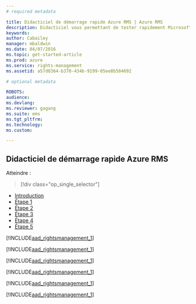 ```yaml
---
# required metadata

title: Didacticiel de démarrage rapide Azure RMS | Azure RMS
description: Didacticiel vous permettant de tester rapidement Microsoft Azure Rights Management au sein de votre organisation en seulement cinq étapes qui devraient vous prendre moins de 15 minutes.
keywords:
author: Cabailey
manager: mbaldwin
ms.date: 04/07/2016
ms.topic: get-started-article
ms.prod: azure
ms.service: rights-management
ms.assetid: a57d0364-b370-434b-9199-05ee8b584692

# optional metadata

ROBOTS: 
audience:
ms.devlang: 
ms.reviewer: gagang
ms.suite: ems
ms.tgt_pltfrm:
ms.technology:
ms.custom:

---
```


## Didacticiel de démarrage rapide Azure RMS


Atteindre : 
> [!div class="op_single_selector"]
- [Introduction](rms-quickstart-intro.md)
- [Étape 1](tutorial-step1.md)
- [Étape 2](tutorial-step2.md)
- [Étape 3](tutorial-step3.md)
- [Étape 4](tutorial-step4.md)
- [Étape 5](tutorial-step5.md)

[!INCLUDE[aad_rightsmanagement_1](../includes/rms-quickstart-intro-include.md)] 

[!INCLUDE[aad_rightsmanagement_1](../includes/tutorial-step1-include.md)] 

[!INCLUDE[aad_rightsmanagement_1](../includes/tutorial-step2-include.md)] 

[!INCLUDE[aad_rightsmanagement_1](../includes/tutorial-step3-include.md)] 

[!INCLUDE[aad_rightsmanagement_1](../includes/tutorial-step4-include.md)] 

[!INCLUDE[aad_rightsmanagement_1](../includes/tutorial-step5-include.md)] 

<!--HONumber=Apr16_HO3-->


